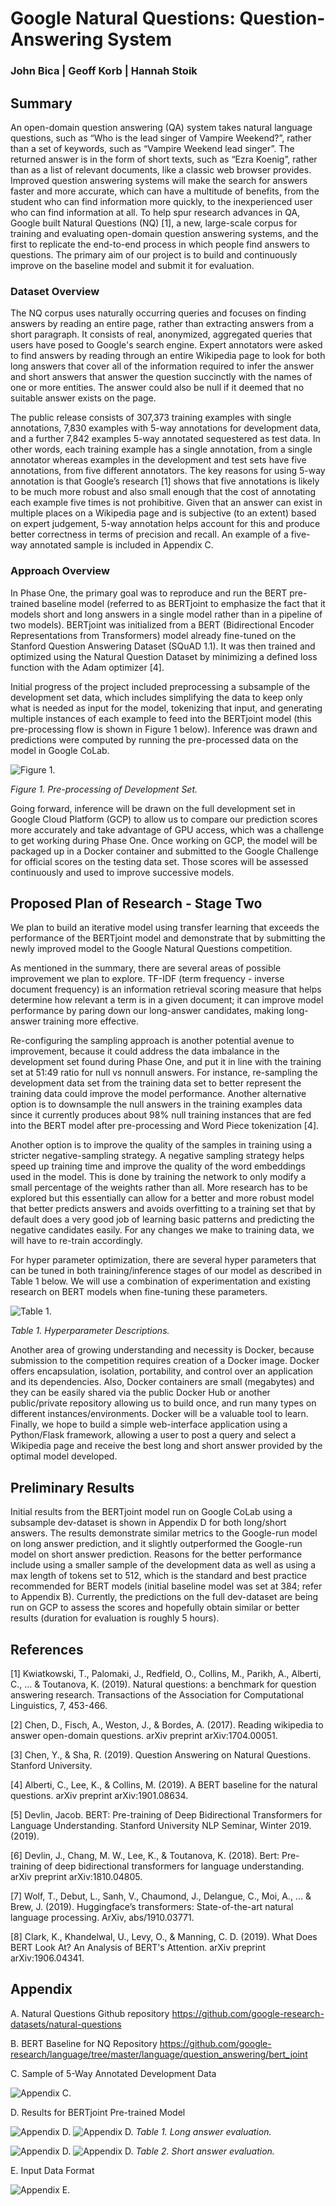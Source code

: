 # Google Natural Questions: Question-Answering System
### John Bica | Geoff Korb | Hannah Stoik

## Summary
An open-domain question answering (QA) system takes natural language questions, such as “Who is the lead singer of Vampire Weekend?”, rather than a set of keywords, such as “Vampire Weekend lead singer”. The returned answer is in the form of short texts, such as “Ezra Koenig”, rather than as a list of relevant documents, like a classic web browser provides. Improved question answering systems will make the search for answers faster and more accurate, which can have a multitude of benefits, from the student who can find information more quickly, to the inexperienced user who can find information at all. To help spur research advances in QA, Google built Natural Questions (NQ) [1], a new, large-scale corpus for training and evaluating open-domain question answering systems, and the first to replicate the end-to-end process in which people find answers to questions. The primary aim of our project is to build and continuously improve on the baseline model and submit it for evaluation.

### Dataset Overview
The NQ corpus uses naturally occurring queries and focuses on finding answers by reading an entire page, rather than extracting answers from a short paragraph. It consists of real, anonymized, aggregated queries that users have posed to Google's search engine. Expert annotators were asked to find answers by reading through an entire Wikipedia page to look for both long answers that cover all of the information required to infer the answer and short answers that answer the question succinctly with the names of one or more entities. The answer could also be null if it deemed that no suitable answer exists on the page. 

The public release consists of 307,373 training examples with single annotations, 7,830 examples with 5-way annotations for development data, and a further 7,842 examples 5-way annotated sequestered as test data. In other words, each training example has a single annotation, from a single annotator whereas examples in the development and test sets have five annotations, from five different annotators. The key reasons for using 5-way annotation is that Google’s research [1] shows that five annotations is likely to be much more robust and also small enough that the cost of annotating each example five times is not prohibitive. Given that an answer can exist in multiple places on a Wikipedia page and is subjective (to an extent) based on expert judgement, 5-way annotation helps account for this and produce better correctness in terms of precision and recall. An example of a five-way annotated sample is included in Appendix C.

### Approach Overview
In Phase One, the primary goal was to reproduce and run the BERT pre-trained baseline model (referred to as BERTjoint to emphasize the fact that it models short and long answers in a single model rather than in a pipeline of two models). BERTjoint was initialized from a BERT (Bidirectional Encoder Representations from Transformers) model already fine-tuned on the Stanford Question Answering Dataset (SQuAD 1.1). It was then trained and optimized using the Natural Question Dataset by minimizing a defined loss function with the Adam optimizer [4]. 

Initial progress of the project included preprocessing a subsample of the development set data, which includes simplifying the data to keep only what is needed as input for the model, tokenizing that input, and generating multiple instances of each example to feed into the BERTjoint model (this pre-processing flow is shown in Figure 1 below). Inference was drawn and predictions were computed by running the pre-processed data on the model in Google CoLab.

![Figure 1.](img/Figure1_Pre_processing_Development_Set.png)

*Figure 1. Pre-processing of Development Set.*

Going forward, inference will be drawn on the full development set in Google Cloud Platform (GCP) to allow us to compare our prediction scores more accurately and take advantage of GPU access, which was a challenge to get working during Phase One. Once working on GCP,  the model will be packaged up in a Docker container and submitted to the Google Challenge for official scores on the testing data set. Those scores will be assessed continuously and used to improve successive models.

## Proposed Plan of Research - Stage Two
We plan to build an iterative model using transfer learning that exceeds the performance of the BERTjoint model and demonstrate that by submitting the newly improved model to the Google Natural Questions competition.

As mentioned in the summary, there are several areas of possible improvement we plan to explore. TF-IDF (term frequency - inverse document frequency) is an information retrieval scoring measure that helps determine how relevant a term is in a given document; it can improve model performance by paring down our long-answer candidates, making long-answer training more effective. 

Re-configuring the sampling approach is another potential avenue to improvement, because it could address the data imbalance in the development set found during Phase One, and put it in line with the training set at 51:49 ratio for null vs nonnull answers. For instance, re-sampling the development data set from the training data set to better represent the training data could improve the model performance. Another alternative option is to downsample the null answers in the training examples data since it currently produces about 98% null training instances that are fed into the BERT model after pre-processing and Word Piece tokenization [4]. 

Another option is to improve the quality of the samples in training using a stricter negative-sampling strategy. A negative sampling strategy helps speed up training time and improve the quality of the word embeddings used in the model. This is done by training the network to only modify a small percentage of the weights rather than all. More research has to be explored but this essentially can allow for a better and more robust model that better predicts answers and avoids overfitting to a training set that by default does a very good job of learning basic patterns and predicting the negative candidates easily. For any changes we make to training data, we will have to re-train accordingly. 

For hyper parameter optimization, there are several hyper parameters that can be tuned in both training/inference stages of our model as described in Table 1 below. We will use a combination of experimentation and existing research on BERT models when fine-tuning these parameters. 

![Table 1.](img/Table1_Hyperparameter_Descriptions.png)

*Table 1. Hyperparameter Descriptions.*

Another area of growing understanding and necessity is Docker, because submission to the competition requires creation of a Docker image. Docker offers encapsulation, isolation, portability, and control over an application and its dependencies. Also, Docker containers are small (megabytes) and they can be easily shared via the public Docker Hub or another public/private repository allowing us to build once, and run many types on different instances/environments. Docker will be a valuable tool to learn. Finally, we hope to build a simple web-interface application using a Python/Flask framework, allowing a user to post a query and select a Wikipedia page and receive the best long and short answer provided by the optimal model developed. 

## Preliminary Results
Initial results from the BERTjoint model run on Google CoLab using a subsample dev-dataset is shown in Appendix D for both long/short answers. The results demonstrate similar metrics to the Google-run model on long answer prediction, and it slightly outperformed the Google-run model on short answer prediction. Reasons for the better performance include using a smaller sample of the development data as well as using a max length of tokens set to 512, which is the standard and best practice recommended for BERT models (initial baseline model was set at 384; refer to Appendix B). Currently, the predictions on the full dev-dataset are being run on GCP to assess the scores and hopefully obtain similar or better results (duration for evaluation is roughly 5 hours). 

## References
[1] Kwiatkowski, T., Palomaki, J., Redfield, O., Collins, M., Parikh, A., Alberti, C., ... & Toutanova, K. (2019). Natural questions: a benchmark for question answering research. Transactions of the Association for Computational Linguistics, 7, 453-466.

[2] Chen, D., Fisch, A., Weston, J., & Bordes, A. (2017). Reading wikipedia to answer open-domain questions. arXiv preprint arXiv:1704.00051.

[3] Chen, Y., & Sha, R. (2019). Question Answering on Natural Questions. Stanford University.

[4] Alberti, C., Lee, K., & Collins, M. (2019). A BERT baseline for the natural questions. arXiv preprint arXiv:1901.08634.

[5] Devlin, Jacob. BERT: Pre-training of Deep Bidirectional Transformers for Language Understanding. Stanford University NLP Seminar, Winter 2019. (2019).

[6] Devlin, J., Chang, M. W., Lee, K., & Toutanova, K. (2018). Bert: Pre-training of deep bidirectional transformers for language understanding. arXiv preprint arXiv:1810.04805.

[7] Wolf, T., Debut, L., Sanh, V., Chaumond, J., Delangue, C., Moi, A., ... & Brew, J. (2019). Huggingface’s transformers: State-of-the-art natural language processing. ArXiv, abs/1910.03771.

[8] Clark, K., Khandelwal, U., Levy, O., & Manning, C. D. (2019). What Does BERT Look At? An Analysis of BERT's Attention. arXiv preprint arXiv:1906.04341.

## Appendix
A. Natural Questions Github repository
https://github.com/google-research-datasets/natural-questions

B. BERT Baseline for NQ Repository
https://github.com/google-research/language/tree/master/language/question_answering/bert_joint

C. Sample of 5-Way Annotated Development Data

![Appendix C.](img/C_Sample_5_Way_Annotated_Development_Data.png)

D. Results for BERTjoint Pre-trained Model

![Appendix D.](img/D_Results_Bertjoint_Pre_trained_Model_1.png)
![Appendix D.](img/D_Results_Bertjoint_Pre_trained_Model_2.png)
*Table 1. Long answer evaluation.*

![Appendix D.](img/D_Results_Bertjoint_Pre_trained_Model_3.png)
![Appendix D.](img/D_Results_Bertjoint_Pre_trained_Model_4.png)
*Table 2. Short answer evaluation.*

E. Input Data Format

![Appendix E.](img/input_data_format.png)



